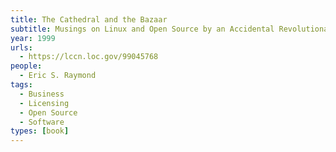 ```yaml
---
title: The Cathedral and the Bazaar
subtitle: Musings on Linux and Open Source by an Accidental Revolutionary
year: 1999
urls:
  - https://lccn.loc.gov/99045768
people:
  - Eric S. Raymond
tags:
  - Business
  - Licensing
  - Open Source
  - Software
types: [book]
---
```

